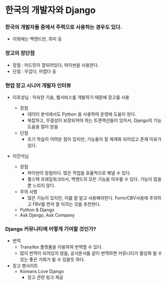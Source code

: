 # 한국의 개발자와 Django

### 한국의 개발자들 중에서 주력으로 사용하는 경우도 있다.
- 이외에는 백엔드만, 취미 등

### 장고의 장단점
- 장점 : 어드민이 잘되어있다, 파이썬을 사용한다.
- 단점 : 무겁다, 어렵다 등

### 현업 장고 시니어 개발자 인터뷰
- 이호성님 : 익숙한 기술, 웹서비스를 개발하기 때문에 장고를 사용
  - 장점
    - 데이터 분석에서도 Python 을 사용하여 운영에 도움이 된다.
    - 복잡하고, 무결성이 보장되어야 하는 트랜잭션들이 있어서, Django의 기능 도움을 많이 받음
  - 단점
    - 초기 학습이 어려운 점이 있지만, 기능들이 잘 체계화 되어있고 존재 이유가있다.

- 이진석님
  - 장점
    - 파이썬이 장점이다. 많은 작업을 효율적으로 해낼 수 있다.
    - 풀스택 프레임워크라서, 백앤드의 모든 기능을 아우를 수 있다. 기능이 많을 뿐 느리지 않다.
  - 주의 사항
    - 많은 기능이 있지만, 이를 잘 알고 사용해야한다. Form/CBV사용에 주의하고 FBV를 먼저 잘 익히는 것을 추천한다.
  - Python & Django
  - Ask Django, Ask Company

### Django 커뮤니티에 어떻게 기여할 것인가?
- 번역
  - Transifex 플랫폼을 이용하여 번역할 수 있다.
  - 많이 번역이 되어있지 않음, 공식문서를 같이 번역하면 커뮤니티가 활성화 될 수 있는 좋은 기회가 될 수 있을듯 하다.
- 장고 팬사이트
  - Koreans Love Django
    - 장고 관련 링크 제공
